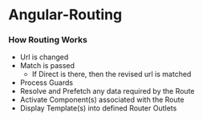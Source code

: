 # Angular-Routing

### How Routing Works

* Url is changed
* Match is passed
  * If Direct is there, then the revised url is matched
* Process Guards
* Resolve and Prefetch any data required by the Route
* Activate Component(s) associated with the Route
* Display Template(s) into defined Router Outlets
